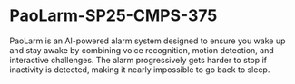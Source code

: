 # PaoLarm-SP25-CMPS-375
PaoLarm is an AI-powered alarm system designed to ensure you wake up and stay awake by combining voice recognition, motion detection, and interactive challenges. The alarm progressively gets harder to stop if inactivity is detected, making it nearly impossible to go back to sleep.
